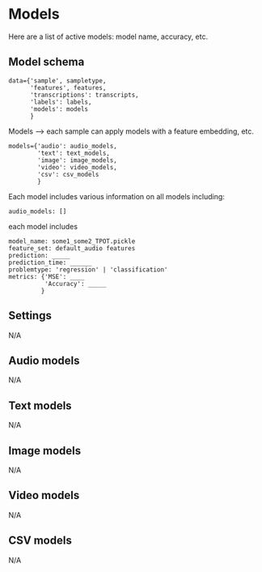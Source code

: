 # Models

Here are a list of active models: model name, accuracy, etc. 

## Model schema 
```
data={'sample', sampletype,
      'features', features,
      'transcriptions': transcripts,
      'labels': labels,
      'models': models
      }
```

Models --> each sample can apply models with a feature embedding, etc.

```
models={'audio': audio_models,
        'text': text_models,
        'image': image_models,
        'video': video_models,
        'csv': csv_models
        }
```

Each model includes various information on all models including:

```
audio_models: []
```

each model includes

```
model_name: some1_some2_TPOT.pickle
feature_set: default_audio features
prediction: _____
prediction_time: ______
problemtype: 'regression' | 'classification'
metrics: {'MSE': ____
          'Accuracy': _____
         } 
```

## Settings
N/A

## Audio models
N/A

## Text models 
N/A

## Image models
N/A

## Video models
N/A

## CSV models 
N/A
